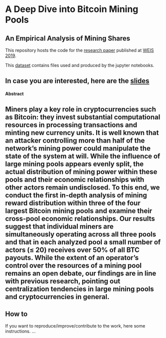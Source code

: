 # A Deep Dive into Bitcoin Mining Pools
## An Empirical Analysis of Mining Shares

This repository hosts the code for the [research paper](https://arxiv.org/abs/1905.05999) published at [WEIS 2019](https://weis2019.econinfosec.org/).

This [dataset](https://zenodo.org/record/3256313#.XRInj3UzaXw) contains files used and produced by the jupyter notebooks.

In case you are interested, here are the [slides](https://github.com/MatteoRomiti/WEIS_Deep_Dive_slides/blob/master/demo.pdf)
------------

#### Abstract

Miners play a key role in cryptocurrencies such as Bitcoin: they invest substantial computational resources in processing transactions and minting new currency units. It is well known that an attacker controlling more than half of the network’s mining power could manipulate the state of the system at will. While the influence of large mining pools appears evenly split, the actual distribution of mining power within these pools and their economic relationships with other actors remain undisclosed. To this end, we conduct the first in-depth analysis of mining reward distribution within three of the four largest Bitcoin mining pools and examine their cross-pool economic relationships. Our results suggest that individual miners are simultaneously operating across all three pools and that in each analyzed pool a small number of actors (≤ 20) receives over 50% of all BTC payouts. While the extent of an operator’s control over the resources of a mining pool remains an open debate, our findings are in line with previous research, pointing out centralization tendencies in large mining pools and cryptocurrencies in general.
------------

## How to

If you want to reproduce/improve/contribute to the work, here some instructions.
...
